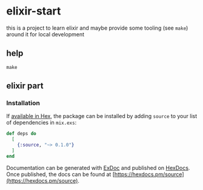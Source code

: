 # elixir-start

this is a project to learn elixir and maybe provide some tooling (see `make`) around it for local development

## help
```
make
```

## elixir part

### Installation

If [available in Hex](https://hex.pm/docs/publish), the package can be installed
by adding `source` to your list of dependencies in `mix.exs`:

```elixir
def deps do
  [
    {:source, "~> 0.1.0"}
  ]
end
```

Documentation can be generated with [ExDoc](https://github.com/elixir-lang/ex_doc)
and published on [HexDocs](https://hexdocs.pm). Once published, the docs can
be found at [https://hexdocs.pm/source](https://hexdocs.pm/source).

